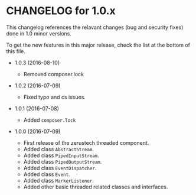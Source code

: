 CHANGELOG for 1.0.x
=====================

This changelog references the relavant changes (bug and security fixes) done in
1.0 minor versions.

To get the new features in this major release, check the list at the bottom of
this file.

* 1.0.3 (2016-08-10)
    * Removed composer.lock

* 1.0.2 (2016-07-09)
    * Fixed typo and cs issues.

* 1.0.1 (2016-07-08)
    * Added ``composer.lock``

* 1.0.0 (2016-07-09)
    * First release of the zerustech threaded component.
    * Added class ``AbstractStream``.
    * Added class ``PipedInputStream``.
    * Added class ``PipedOutputStream``.
    * Added class ``EventDispatcher``.
    * Added class ``Event``.
    * Added class ``MarkerListener``.
    * Added other basic threaded related classes and interfaces.
